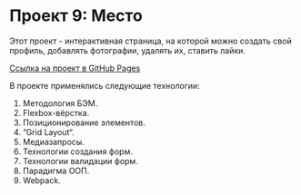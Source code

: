 # Проект 9: Место

Этот проект - интерактивная страница, на которой можно создать свой профиль, добавлять фотографии, удалять их, ставить лайки.

[Ссылка на проект в GitHub Pages](https://p-artu.github.io/mesto/)


В проекте применялись следующие технологии:
1. Методология БЭМ.
2. Flexbox-вёрстка.
3. Позиционирование элементов.
4. ”Grid Layout“.
5. Медиазапросы.
6. Технологии создания форм.
7. Технологии валидации форм.
8. Парадигма ООП.
9. Webpack.

